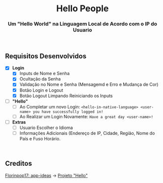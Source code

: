 <h1 align="center" id="title">Hello People</h1>

<h3 align="center">Um "Hello World" na Linguagem Local de Acordo com o IP do Usuario</h3>

<br/>

## Requisitos Desenvolvidos
- [X] **Login**
  - [X] Inputs de Nome e Senha
  - [X] Ocultação da Senha
  - [X] Validação no Nome e Senha (Mensagemd e Erro e Mudança de Cor)
  - [X] Botão Login e Logout
  - [X] Botão Logout Limpando Reiniciando os Inputs
- [ ] **"Hello"**
  - [ ] Ao Completar um novo Login: `<hello-in-native-language> <user-name> you have successfully logged in!`
  - [ ] Ao Realizar um Login Novamente: `Have a great day <user-name>!`
- [ ] **Extras**
  - [ ] Usuario Escolher o Idioma 
  - [ ] Informações Adicionais (Endereço de IP, Cidade, Região, Nome do País e Fuso Horário.

<br/>

## Creditos
[Florinpop17: app-ideas](https://github.com/florinpop17/app-ideas) → [Projeto "Hello"](https://github.com/florinpop17/app-ideas/blob/master/Projects/1-Beginner/Hello-App.md)
